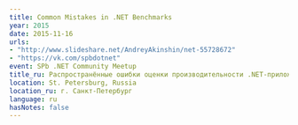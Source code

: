 ```yaml
---
title: Common Mistakes in .NET Benchmarks
year: 2015
date: 2015-11-16
urls:
- "http://www.slideshare.net/AndreyAkinshin/net-55728672"
- "https://vk.com/spbdotnet"
event: SPb .NET Community Meetup
title_ru: Распространённые ошибки оценки производительности .NET-приложений
location: St. Petersburg, Russia
location_ru: г. Санкт-Петербург
language: ru
hasNotes: false
---
```

